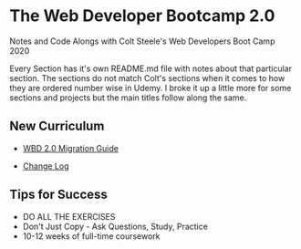 # The Web Developer Bootcamp 2.0

Notes and Code Alongs with Colt Steele's Web Developers Boot Camp 2020

Every Section has it's own README.md file with notes about that particular section. The sections do not match Colt's sections when it comes to how they are ordered number wise in Udemy. I broke it up a little more for some sections and projects but the main titles follow along the same.
## New Curriculum

* [WBD 2.0 Migration Guide](https://www.notion.so/WDB-2-0-Migration-Guide-43af6af65ec743d385c2aa01ba4c516c)

* [Change Log](https://www.notion.so/Web-Developer-Bootcamp-ChangeLog-45e3eab6be724c5f9a4b83c01044e126)


## Tips for Success

* DO ALL THE EXERCISES
* Don't Just Copy - Ask Questions, Study, Practice
* 10-12 weeks of full-time coursework

